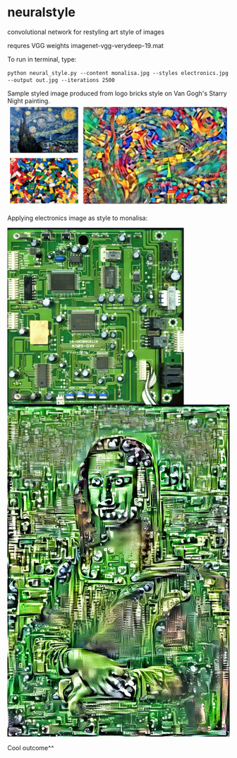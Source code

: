 # neuralstyle
convolutional network for restyling art style of images

requres VGG weights imagenet-vgg-verydeep-19.mat

To run in terminal, type: 
```
python neural_style.py --content monalisa.jpg --styles electronics.jpg --output out.jpg --iterations 2500
```

Sample styled image produced from logo bricks style on Van Gogh's Starry Night painting.
![alt text](https://github.com/mightyroy/neuralstyle/blob/master/Screen%20Shot%202016-04-12%20at%209.22.53%20PM.png)

Applying electronics image as style to monalisa:


<div>
<img src="https://github.com/mightyroy/neuralstyle/blob/master/greenelectronics.jpg" align="left" height="400" width="400" >

</br>
</div>

![alt text](https://github.com/mightyroy/neuralstyle/blob/master/tmp2.jpg)

Cool outcome^^
